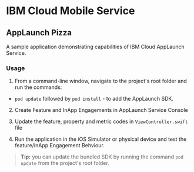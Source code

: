 IBM Cloud Mobile Service
===
## AppLaunch Pizza
A sample application demonstrating capabilities of IBM Cloud AppLaunch Service.


### Usage

1. From a command-line window, navigate to the project's root folder and run the commands:
 - `pod update` followed by `pod install` - to add the AppLaunch SDK.

2. Create Feature and InApp Engagements in AppLaunch Service Console

3. Update the feature, property and metric codes in `ViewController.swift` file

4. Run the application in the iOS Simulator or physical device and test the feature/InApp Engagement Behviour.
 
> **Tip:** you can update the bundled SDK by running the command `pod update` from the project's root folder.